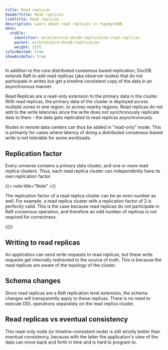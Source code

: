 ```yaml
---
title: Read replicas
headerTitle: Read replicas
linkTitle: Read replicas
description: Learn about read replicas in YugabyteDB.
menu:
  stable:
    identifier: architecture-docdb-replication-read-replicas
    parent: architecture-docdb-replication
    weight: 1155
isTocNested: true
showAsideToc: true
---
```


In addition to the core distributed consensus based replication, DocDB extends Raft to add read replicas (aka observer nodes) that do not participate in writes but get a timeline consistent copy of the data in an asynchronous manner.

Read Replicas are a read-only extension to the primary data in the cluster. With read replicas, the primary data of the cluster is deployed across multiple zones in one region, or across nearby regions. Read replicas do not add to the write latencies since the write does not synchronously replicate data to them - the data gets replicated to read replicas asynchronously.

Nodes in remote data centers can thus be added in "read-only" mode. This is primarily for cases where latency of doing a distributed consensus-based write is not
tolerable for some workloads.

## Replication factor

Every universe contains a primary data cluster, and one or more read replica clusters. Thus, each read replica cluster can independently have its own replication factor.

{{< note title="Note" >}}

The replication factor of a read replica cluster can be an even number as well. For example, a read replica cluster with a replication factor of 2 is perfectly valid. This is the case because read replicas do not participate in Raft consensus operation, and therefore an odd number of replicas is not required for correctness.

{{</note >}}


## Writing to read replicas

An application can send write requests to read replicas, but these write requests get internally redirected to the source of truth. This is because the read replicas are aware of the topology of the cluster.

## Schema changes

Since read replicas are a Raft replication level extension, the schema changes will transparently apply to these replicas. There is no need to execute DDL operations separately on the read replica cluster.

## Read replicas vs eventual consistency

This read-only node (or timeline-consistent node) is still strictly better than eventual consistency, because with the latter the application's view of the data can move back and forth in time and is hard to program to.

